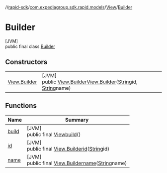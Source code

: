 //[rapid-sdk](../../../../index.md)/[com.expediagroup.sdk.rapid.models](../../index.md)/[View](../index.md)/[Builder](index.md)

# Builder

[JVM]\
public final class [Builder](index.md)

## Constructors

| | |
|---|---|
| [View.Builder](-view.-builder.md) | [JVM]<br>public [View.Builder](index.md)[View.Builder](-view.-builder.md)([String](https://docs.oracle.com/javase/8/docs/api/java/lang/String.html)id, [String](https://docs.oracle.com/javase/8/docs/api/java/lang/String.html)name) |

## Functions

| Name | Summary |
|---|---|
| [build](build.md) | [JVM]<br>public final [View](../index.md)[build](build.md)() |
| [id](id.md) | [JVM]<br>public final [View.Builder](index.md)[id](id.md)([String](https://docs.oracle.com/javase/8/docs/api/java/lang/String.html)id) |
| [name](name.md) | [JVM]<br>public final [View.Builder](index.md)[name](name.md)([String](https://docs.oracle.com/javase/8/docs/api/java/lang/String.html)name) |
